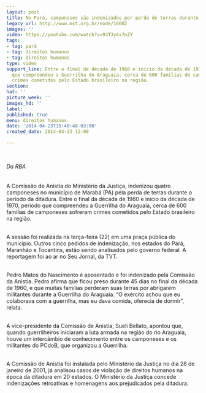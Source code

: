 ```yaml
---
layout: post
title: No Pará, camponeses são indenizados por perda de terras durante a ditadura
legacy_url: http://www.mst.org.br/node/16002
images: ''
video: https://youtube.com/watch?v=93T3y4x7nZY
tags:
- tag: pará
- tag: direitos humanos
- tag: direitos humanos
type: video
support_line: Entre o final da década de 1960 e início da década de 1970, período
  que compreendeu a Guerrilha do Araguaia, cerca de 600 famílias de camponeses sofreram
  crimes cometidos pelo Estado brasileiro na região.
section: 
hat: ''
picture_week: ''
images_hd: ''
label: 
published: true
menu: direitos humanos
date: '2014-04-23T15:40:48-03:00'
created_date: 2014-04-23 12:00

---
```

<p>&nbsp;</p><p><em>Da RBA<br></em><br><br>A Comissão de Anistia do Ministério da Justiça, indenizou quatro camponeses no município de Marabá (PA) pela perda de terras durante o período da ditadura. Entre o final da década de 1960 e início da década de 1970, período que compreendeu a Guerrilha do Araguaia, cerca de 600 famílias de camponeses sofreram crimes cometidos pelo Estado brasileiro na região.</p><p><br>A sessão foi realizada na terça-feira (22) em uma praça pública do município. Outros cinco pedidos de indenização, nos estados do Pará, Maranhão e Tocantins, estão sendo analisados pelo governo federal. A reportagem foi ao ar no Seu Jornal, da TVT.</p><p><br>Pedro Matos do Nascimento é aposentado e foi indenizado pela Comissão da Anistia. Pedro afirma que ficou preso durante 45 dias no final da década de 1960, e que muitas famílias perderam suas terras por abrigarem militantes durante a Guerrilha do Araguaia. “O exército achou que eu colaborava com a guerrilha, mas eu dava comida, oferecia de dormir”, relata.</p><p><br>A vice-presidente da Comissão de Anistia, Sueli Bellato, apontou que, quando guerrilheiros iniciaram a luta armada na região do rio Araguaia, houve um intercâmbio de conhecimento entre os camponeses e os militantes do PCdoB, que organizou a Guerrilha.</p><p><br>A Comissão de Anistia foi instalada pelo Ministério da Justiça no dia 28 de janeiro de 2001, já analisou casos de violação de direitos humanos na época da ditadura em 20 estados. O Ministério da Justiça concede indenizações retroativas e homenagens aos prejudicados pela ditadura.</p><p><object width="600" height="500" data="http://www.youtube.com/v/93T3y4x7nZY" type="application/x-shockwave-flash"><param name="data" value="http://www.youtube.com/v/93T3y4x7nZY"><param name="src" value="http://www.youtube.com/v/93T3y4x7nZY"></object></p>

